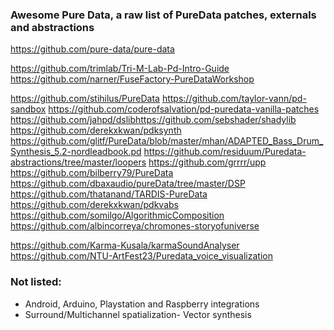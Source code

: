 ### Awesome Pure Data, a raw list of PureData patches, externals and abstractions
https://github.com/pure-data/pure-data

https://github.com/trimlab/Tri-M-Lab-Pd-Intro-Guide
https://github.com/narner/FuseFactory-PureDataWorkshop

https://github.com/stihilus/PureData
https://github.com/taylor-vann/pd-sandbox
https://github.com/coderofsalvation/pd-puredata-vanilla-patches
https://github.com/jahpd/dslibhttps://github.com/sebshader/shadylib
https://github.com/derekxkwan/pdksynth
https://github.com/glitf/PureData/blob/master/mhan/ADAPTED_Bass_Drum_Synthesis_5.2-nordleadbook.pd
https://github.com/residuum/Puredata-abstractions/tree/master/loopers
https://github.com/grrrr/upp
https://github.com/bilberry79/PureData
https://github.com/dbaxaudio/pureData/tree/master/DSP
https://github.com/thatanand/TARDIS-PureData
https://github.com/derekxkwan/pdkvabs
https://github.com/somilgo/AlgorithmicComposition
https://github.com/albincorreya/chromones-storyofuniverse

https://github.com/Karma-Kusala/karmaSoundAnalyser
https://github.com/NTU-ArtFest23/Puredata_voice_visualization

### Not listed:
- Android, Arduino, Playstation and Raspberry integrations
- Surround/Multichannel spatialization- Vector synthesis
